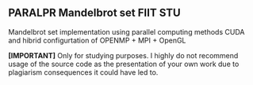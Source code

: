 ## PARALPR Mandelbrot set FIIT STU
Mandelbrot set implementation using parallel computing methods CUDA and hibrid configurtation of OPENMP + MPI + OpenGL

**[IMPORTANT]**
Only for studying purposes. I highly do not recommend usage of the source code as the presentation of your own work due to plagiarism consequences it could have led to.
